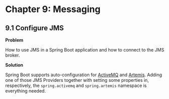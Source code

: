 # Chapter 9: Messaging

## 9.1 Configure JMS

**Problem**

How to use JMS in a Spring Boot application and how to connect to the JMS broker.

**Solution**

Spring Boot supports auto-configuration for [ActiveMQ](https://activemq.apache.org/) and [Artemis](https://activemq.apache.org/components/artemis/). Adding one of those JMS Providers together with setting some properties in, respectively, the `spring.activemq` and `spring.artemis` namespace is everything needed.
